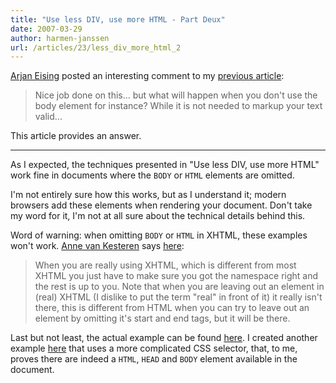 ```yaml
---
title: "Use less DIV, use more HTML - Part Deux"
date: 2007-03-29
author: harmen-janssen
url: /articles/23/less_div_more_html_2
---
```


<p>
<a href="http://arjaneising.nl/">Arjan Eising</a> posted an interesting comment to my <a href="http://www.whatstyle.net/articles/22/less_div_more_html">previous article</a>:</p>
<blockquote>
<p>
Nice job done on this... but what will happen when you don't use the body element for instance? While it is not needed to markup your text valid...
</p>
</blockquote>
<p>This article provides an answer.</p>

---

As I expected, the techniques presented in "Use less DIV, use more HTML" work fine in documents where the `BODY` or `HTML` elements are omitted.

I'm not entirely sure how this works, but as I understand it; modern browsers add these elements when rendering your document. Don't take my word for it, I'm not at all sure about the technical details behind this.

Word of warning: when omitting `BODY` or `HTML` in XHTML, these examples won't work. [Anne van Kesteren](http://www.annevankesteren.nl) says [here](http://annevankesteren.nl/2004/10/standards):

> When you are really using XHTML, which is different from most XHTML you just have to make sure you got the namespace right and the rest is up to you. Note that when you are leaving out an element in (real) XHTML (I dislike to put the term "real" in front of it) it really isn't there, this is different from HTML when you can try to leave out an element by omitting it's start and end tags, but it will be there.

Last but not least, the actual example can be found [here](http://www.whatstyle.net/examples/nobody.html). I created another example [here](http://www.whatstyle.net/examples/nobody2.html) that uses a more complicated CSS selector, that, to me, proves there are indeed a `HTML`, `HEAD` and `BODY` element available in the document.

